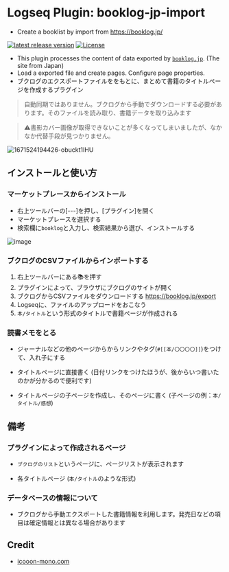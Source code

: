 # Logseq Plugin: booklog-jp-import

- Create a booklist by import from <https://booklog.jp/>

[![latest release version](https://img.shields.io/github/v/release/YU000jp/logseq-plugin-booklog-jp-import)](https://github.com/YU000jp/logseq-plugin-booklog-jp-import/releases)
[![License](https://img.shields.io/github/license/YU000jp/logseq-plugin-booklog-jp-import?color=blue)](https://github.com/YU000jp/logseq-plugin-booklog-jp-import/blob/main/LICENSE)

- This plugin processes the content of data exported by [`booklog.jp`](https://booklog.jp/). (The site from Japan)
- Load a exported file and create pages. Configure page properties.
- ブクログのエクスポートファイルををもとに、まとめて書籍のタイトルページを作成するプラグイン
> 自動同期ではありません。ブクログから手動でダウンロードする必要があります。そのファイルを読み取り、書籍データを取り込みます

> ⚠️書影カバー画像が取得できないことが多くなってしまいましたが、なかなか代替手段が見つかりません。

![1671524194426-obuckt1IHU](https://user-images.githubusercontent.com/111847207/209885720-9704c0aa-fbec-4f86-9a47-5687966a9898.png)

## インストールと使い方

### マーケットプレースからインストール

- 右上ツールバーの[---]を押し、[プラグイン]を開く
- マーケットプレースを選択する
- 検索欄に`booklog`と入力し、検索結果から選び、インストールする

![image](https://user-images.githubusercontent.com/111847207/229358791-e69e97d4-096d-409a-b572-d8a34a94c39d.png)

### ブクログのCSVファイルからインポートする

1. 右上ツールバーにある📚を押す
1. プラグインによって、ブラウザにブクログのサイトが開く
1. ブクログからCSVファイルをダウンロードする <https://booklog.jp/export>
1. Logseqに、ファイルのアップロードをおこなう
1. `本/タイトル`という形式のタイトルで書籍ページが作成される

### 読書メモをとる

- ジャーナルなどの他のページからからリンクやタグ(`#[[本/〇〇〇〇]]`)をつけて、入れ子にする

- タイトルページに直接書く (日付リンクをつけたほうが、後からいつ書いたのかが分かるので便利です)

- タイトルページの子ページを作成し、そのページに書く (子ページの例：`本/タイトル/感想`)

## 備考

### プラグインによって作成されるページ

- `ブクログのリスト`というページに、ページリストが表示されます

- 各タイトルページ (`本/タイトル`のような形式)

### データベースの情報について

- ブクログから手動エクスポートした書籍情報を利用します。発売日などの項目は確定情報とは異なる場合があります

## Credit

- [icooon-mono.com](https://icooon-mono.com/11122-%e3%81%88%e3%82%93%e3%81%b4%e3%81%a4%e4%bb%98%e3%81%8d%e3%81%ae%e3%83%8e%e3%83%bc%e3%83%88%e3%82%a2%e3%82%a4%e3%82%b3%e3%83%b3/)
